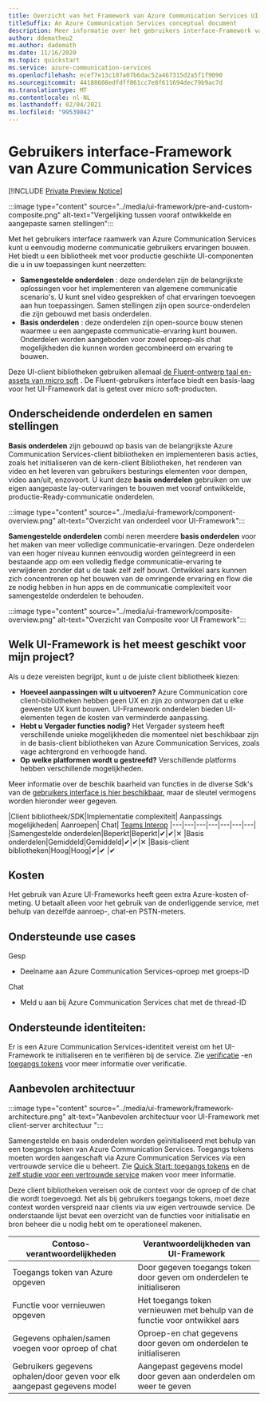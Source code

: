 ```yaml
---
title: Overzicht van het Framework van Azure Communication Services UI
titleSuffix: An Azure Communication Services conceptual document
description: Meer informatie over het gebruikers interface-Framework van Azure Communication Services
author: ddematheu2
ms.author: dademath
ms.date: 11/16/2020
ms.topic: quickstart
ms.service: azure-communication-services
ms.openlocfilehash: ecef7e13c107a07b6dac52a467315d2a5f1f9090
ms.sourcegitcommit: 44188608edfdff861cc7e8f611694dec79b9ac7d
ms.translationtype: MT
ms.contentlocale: nl-NL
ms.lasthandoff: 02/04/2021
ms.locfileid: "99539842"
---
```

# <a name="azure-communication-services-ui-framework"></a>Gebruikers interface-Framework van Azure Communication Services

[!INCLUDE [Private Preview Notice](../../includes/private-preview-include.md)]

:::image type="content" source="../media/ui-framework/pre-and-custom-composite.png" alt-text="Vergelijking tussen vooraf ontwikkelde en aangepaste samen stellingen":::

Met het gebruikers interface raamwerk van Azure Communication Services kunt u eenvoudig moderne communicatie gebruikers ervaringen bouwen. Het biedt u een bibliotheek met voor productie geschikte UI-componenten die u in uw toepassingen kunt neerzetten:

- **Samengestelde onderdelen** : deze onderdelen zijn de belangrijkste oplossingen voor het implementeren van algemene communicatie scenario's. U kunt snel video gesprekken of chat ervaringen toevoegen aan hun toepassingen. Samen stellingen zijn open source-onderdelen die zijn gebouwd met basis onderdelen.
- **Basis onderdelen** : deze onderdelen zijn open-source bouw stenen waarmee u een aangepaste communicatie-ervaring kunt bouwen. Onderdelen worden aangeboden voor zowel oproep-als chat mogelijkheden die kunnen worden gecombineerd om ervaring te bouwen. 

Deze UI-client bibliotheken gebruiken allemaal [de Fluent-ontwerp taal en-assets van micro soft](https://developer.microsoft.com/fluentui/) . De Fluent-gebruikers interface biedt een basis-laag voor het UI-Framework dat is getest over micro soft-producten.

## <a name="differentiating-components-and-composites"></a>**Onderscheidende onderdelen en samen stellingen**

**Basis onderdelen** zijn gebouwd op basis van de belangrijkste Azure Communication Services-client bibliotheken en implementeren basis acties, zoals het initialiseren van de kern-client Bibliotheken, het renderen van video en het leveren van gebruikers besturings elementen voor dempen, video aan/uit, enzovoort. U kunt deze **basis onderdelen** gebruiken om uw eigen aangepaste lay-outervaringen te bouwen met vooraf ontwikkelde, productie-Ready-communicatie onderdelen.

:::image type="content" source="../media/ui-framework/component-overview.png" alt-text="Overzicht van onderdeel voor UI-Framework":::

**Samengestelde onderdelen** combi neren meerdere **basis onderdelen** voor het maken van meer volledige communicatie-ervaringen. Deze onderdelen van een hoger niveau kunnen eenvoudig worden geïntegreerd in een bestaande app om een volledig fledge communicatie-ervaring te verwijderen zonder dat u de taak zelf zelf bouwt. Ontwikkel aars kunnen zich concentreren op het bouwen van de omringende ervaring en flow die ze nodig hebben in hun apps en de communicatie complexiteit voor samengestelde onderdelen te behouden.

:::image type="content" source="../media/ui-framework/composite-overview.png" alt-text="Overzicht van Composite voor UI Framework":::

## <a name="what-ui-framework-is-best-for-my-project"></a>Welk UI-Framework is het meest geschikt voor mijn project?

Als u deze vereisten begrijpt, kunt u de juiste client bibliotheek kiezen:

- **Hoeveel aanpassingen wilt u uitvoeren?** Azure Communication core client-bibliotheken hebben geen UX en zijn zo ontworpen dat u elke gewenste UX kunt bouwen. UI-Framework onderdelen bieden UI-elementen tegen de kosten van verminderde aanpassing.
- **Hebt u Vergader functies nodig?** Het Vergader systeem heeft verschillende unieke mogelijkheden die momenteel niet beschikbaar zijn in de basis-client bibliotheken van Azure Communication Services, zoals vage achtergrond en verhoogde hand.
- **Op welke platformen wordt u gestreefd?** Verschillende platforms hebben verschillende mogelijkheden.

Meer informatie over de beschik baarheid van functies in de diverse Sdk's van de [gebruikers interface is hier beschikbaar](ui-sdk-features.md), maar de sleutel vermogens worden hieronder weer gegeven.

|Client bibliotheek/SDK|Implementatie complexiteit|    Aanpassings mogelijkheden|  Aanroepen| Chat| [Teams Interop](./../voice-video-calling/teams-interop.md)
|---|---|---|---|---|---|---|
|Samengestelde onderdelen|Beperkt|Beperkt|✔|✔|✕
|Basis onderdelen|Gemiddeld|Gemiddeld|✔|✔|✕
|Basis-client bibliotheken|Hoog|Hoog|✔|✔ |✔

## <a name="cost"></a>Kosten

Het gebruik van Azure UI-Frameworks heeft geen extra Azure-kosten of-meting. U betaalt alleen voor het gebruik van de onderliggende service, met behulp van dezelfde aanroep-, chat-en PSTN-meters.

## <a name="supported-use-cases"></a>Ondersteunde use cases

Gesp

- Deelname aan Azure Communication Services-oproep met groeps-ID

Chat

- Meld u aan bij Azure Communication Services chat met de thread-ID

## <a name="supported-identities"></a>Ondersteunde identiteiten:

Er is een Azure Communication Services-identiteit vereist om het UI-Framework te initialiseren en te verifiëren bij de service. Zie [verificatie](../authentication.md) -en [toegangs tokens](../../quickstarts/access-tokens.md) voor meer informatie over verificatie.


## <a name="recommended-architecture"></a>Aanbevolen architectuur 

:::image type="content" source="../media/ui-framework/framework-architecture.png" alt-text="Aanbevolen architectuur voor UI-Framework met client-server architectuur ":::

Samengestelde en basis onderdelen worden geïnitialiseerd met behulp van een toegangs token van Azure Communication Services. Toegangs tokens moeten worden aangeschaft via Azure Communication Services via een vertrouwde service die u beheert. Zie [Quick Start: toegangs tokens](../../quickstarts/access-tokens.md) en de [zelf studie voor een vertrouwde service](../../tutorials/trusted-service-tutorial.md) maken voor meer informatie.

Deze client bibliotheken vereisen ook de context voor de oproep of de chat die wordt toegevoegd. Net als bij gebruikers toegangs tokens, moet deze context worden verspreid naar clients via uw eigen vertrouwde service. De onderstaande lijst bevat een overzicht van de functies voor initialisatie en bron beheer die u nodig hebt om te operationeel makenen.

| Contoso-verantwoordelijkheden                                 | Verantwoordelijkheden van UI-Framework                         |
|----------------------------------------------------------|-----------------------------------------------------------------|
| Toegangs token van Azure opgeven                    | Door gegeven toegangs token door geven om onderdelen te initialiseren        |
| Functie voor vernieuwen opgeven                                 | Het toegangs token vernieuwen met behulp van de functie voor ontwikkel aars          |
| Gegevens ophalen/samen voegen voor oproep of chat          | Oproep-en chat gegevens door geven om onderdelen te initialiseren |
| Gebruikers gegevens ophalen/door geven voor elk aangepast gegevens model | Aangepast gegevens model door geven aan onderdelen om weer te geven          |
